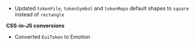 - Updated `tokenFile`, `tokenSymbol` and `tokenRepo` default shapes to `square` instead of `rectangle`

**CSS-in-JS conversions**

- Converted `EuiToken` to Emotion
